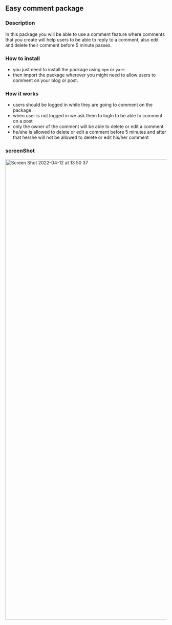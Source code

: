 ## Easy comment package

### Description
 In this package you will be able to use a comment feature where comments that you create will help users to be able to reply to a comment, also edit and delete their comment before 5 minute passes.

### How to install

 - you just need to install the package using `npm` or `yarn`
 - then import the package wherever you might need to allow users to comment on your blog or post.

 ### How it works

 - users should be logged in while they are going to comment on the package
 - when user is not logged in we ask them to logIn to be able to comment on a post
 - only the owner of the comment will be able to delete or edit a comment 
 - he/she is allowed to delete or edit a comment before 5 minutes and after that he/she will not be allowed to delete or edit his/her comment

### screenShot

<img width="1438" alt="Screen Shot 2022-04-12 at 13 50 37" src="https://user-images.githubusercontent.com/47631065/162955660-c32b9be3-191c-4496-b39d-a7be8b2da354.png">

